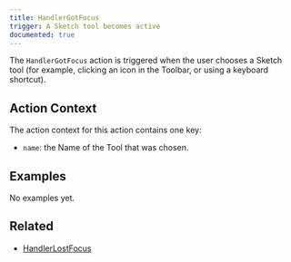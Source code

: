 ```yaml
---
title: HandlerGotFocus
trigger: A Sketch tool becomes active
documented: true
---
```


The `HandlerGotFocus` action is triggered when the user chooses a Sketch tool (for example, clicking an icon in the Toolbar, or using a keyboard shortcut).

## Action Context

The action context for this action contains one key:

- `name`: the Name of the Tool that was chosen.

## Examples

No examples yet.

## Related

- [HandlerLostFocus](/reference/action/handlerlostfocus/)